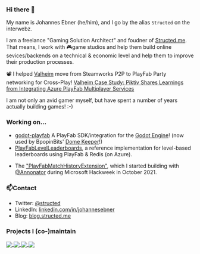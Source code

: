 ### Hi there 👋

My name is Johannes Ebner (he/him), and I go by the alias `Structed` on the interwebz.

I am a freelance "Gaming Solution Architect" and foudner of [Structed.me](https://structed.me).
That means, I work with 🎮game studios and help them build online sevices/backends on a technical & economic level and help them to improve their production processes.

📽️ I helped [Valheim](https://store.steampowered.com/app/892970/Valheim/) move from Steamworks P2P to PlayFab Party networking for Cross-Play! [Valheim Case Study: Piktiv Shares Learnings from Integrating Azure PlayFab Multiplayer Services](https://www.youtube.com/watch?v=l8hxprdWZdI)

I am not only an avid gamer myself, but have spent a number of years actually building games! :-)

### Working on...
- [godot-playfab](https://github.com/Structed/godot-playfab) A PlayFab SDK/integration for the [Godot Engine](https://github.com/godotengine/godot)! (now used by BpopinBits' [Dome Keeper](https://store.steampowered.com/app/1637320/Dome_Keeper/)!)
- [PlayFabLevelLeaderboards](https://github.com/Structed/PlayFabLevelLeaderboards), a reference implementation for level-based leaderboards using PlayFab & Redis (on Azure).
<!--- [Gamezure](https://github.com/Structed/gamezure), a poor man's VM orchestrator to stand up Azure VMs. Meant for Game Streaming to facilitate events or WAN-Parties.-->
- The ["PlayFabMatchHistoryExtension"](https://github.com/XBOX-CSM/PlayFabMatchHistoryExtension), which I started building with [@Annonator](https://github.com/Annonator) during Microsoft Hackweek in October 2021.

### 📫Contact
- Twitter: [@structed](https://twitter.com/structed)
- LinkedIn: [linkedin.com/in/johannesebner](https://linkedin.com/in/johannesebner)
- Blog: [blog.structed.me](https://blog.structed.me)

<!--![Structed's GitHub stats](https://github-readme-stats.vercel.app/api?username=structed&show_icons=true&theme=cobalt&hide_rank=true)-->

### Projects I (co-)maintain
<a href="https://github.com/structed/godot-playfab">
  <img align="center" src="https://github-readme-stats.vercel.app/api/pin/?username=structed&repo=godot-playfab&theme=tokyonight" />
</a>
<a href="https://github.com/annonator/PlayFabBuddy">
  <img align="center" src="https://github-readme-stats.vercel.app/api/pin/?username=annonator&repo=PlayFabBuddy&theme=tokyonight" />
</a>
<a href="https://github.com/XBOX-CSM/PlayFabMatchHistoryExtension">
  <img align="center" src="https://github-readme-stats.vercel.app/api/pin/?username=XBOX-CSM&repo=PlayFabMatchHistoryExtension&theme=tokyonight" />
</a>
<a href="https://github.com/structed/gamezure">
  <img align="center" src="https://github-readme-stats.vercel.app/api/pin/?username=structed&repo=gamezure&theme=tokyonight" />
</a>

<!--
**Structed/structed** is a ✨ _special_ ✨ repository because its `README.md` (this file) appears on your GitHub profile.

Here are some ideas to get you started:

- 🔭 I’m currently working on ...
- 🌱 I’m currently learning ...
- 👯 I’m looking to collaborate on ...
- 🤔 I’m looking for help with ...
- 💬 Ask me about ...
- 📫 How to reach me: ...
- 😄 Pronouns: ...
- ⚡ Fun fact: ...
-->
